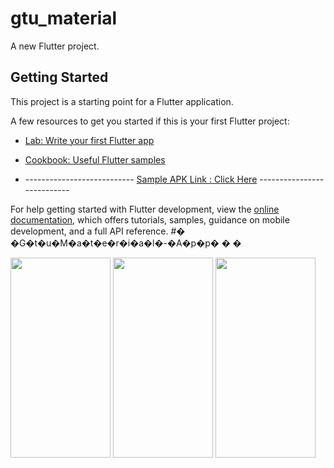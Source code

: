 # gtu_material

A new Flutter project.

## Getting Started

This project is a starting point for a Flutter application.

A few resources to get you started if this is your first Flutter project:

- [Lab: Write your first Flutter app](https://docs.flutter.dev/get-started/codelab)
- [Cookbook: Useful Flutter samples](https://docs.flutter.dev/cookbook)

- --------------------------- [Sample APK Link : Click Here](https://drive.google.com/file/d/1R-txRi_QG3FwgIYPAsrI9IHP8spEr4Mc/view?usp=sharing) ---------------------------

For help getting started with Flutter development, view the
[online documentation](https://docs.flutter.dev/), which offers tutorials,
samples, guidance on mobile development, and a full API reference.
#� �G�t�u�M�a�t�e�r�i�a�l�-�A�p�p�
�
�



<img src="https://user-images.githubusercontent.com/74703957/196746759-a52da778-52d1-41d0-b532-8b711c58f144.png" width="160" height="320" />     <img src="https://user-images.githubusercontent.com/74703957/196746786-a251fdfd-3e42-4495-9209-5cf65daff5c1.png" width="160" height="320"  />      <img src="https://user-images.githubusercontent.com/74703957/198882053-0f7df4a5-24d8-484f-8c96-02365c6aaa1b.png" width="160" height="320"  />   

